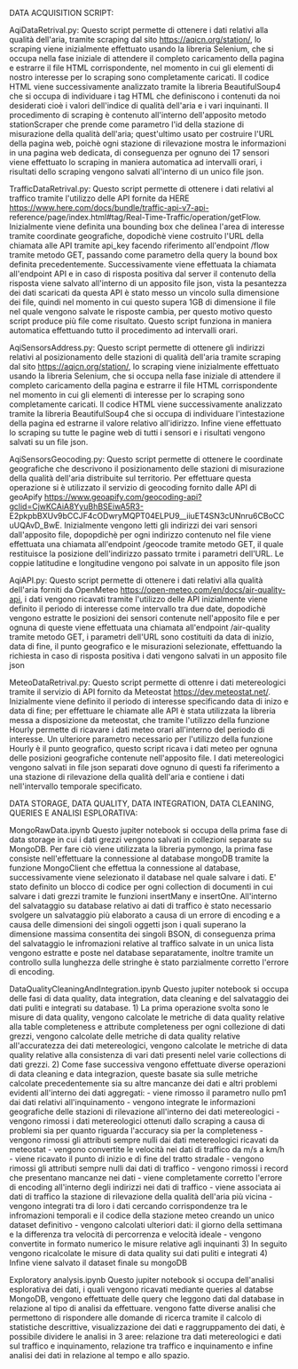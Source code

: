 DATA ACQUISITION SCRIPT:

AqiDataRetrival.py:
	Questo script permette di ottenere i dati relativi alla qualità dell'aria, tramite scraping dal sito https://aqicn.org/station/, lo scraping viene inizialmente effettuato usando la
	libreria Selenium, che si occupa nella fase iniziale di attendere il completo caricamento della pagina e estrarre il file HTML corrispondente, nel momento in cui gli elementi di 	nostro interesse per lo scraping sono completamente caricati. Il codice HTML viene successivamente analizzato tramite la libreria BeautifulSoup4 che si occupa di individuare i tag 	HTML che definiscono i contenuti da noi desiderati cioè i valori dell'indice di qualità dell'aria e i vari inquinanti. Il procedimento di scraping è contenuto all'interno 	dell'apposito metodo stationScraper che prende come parametro l'id della stazione di misurazione della qualità dell'aria; quest'ultimo usato per costruire l'URL della pagina web, 	poichè ogni stazione di rilevazione mostra le informazioni in una pagina web dedicata, di conseguenza per ognuno dei 17 sensori viene effettuato lo scraping in maniera automatica 	ad intervalli orari, i risultati dello scraping vengono salvati all'interno di un unico file json.

TrafficDataRetrival.py:
	Questo script permette di ottenere i dati relativi al traffico tramite l'utilizzo delle API fornite da HERE https://www.here.com/docs/bundle/traffic-api-v7-api-	reference/page/index.html#tag/Real-Time-Traffic/operation/getFlow. Inizialmente viene definita una bounding box che delinea l'area di interesse tramite coordinate geografiche, 	dopodichè viene costruito l'URL della chiamata alle API tramite api_key facendo riferimento all'endpoint /flow tramite metodo GET, passando come parametro della query la bound box 	definita precedentemente. Successivamente viene effettuata la chiamata all'endpoint API e in caso di risposta positiva dal server il contenuto della risposta viene salvato 	all'interno di un apposito file json, vista la pesantezza dei dati scaricati da questa API è stato messo un vincolo sulla dimensione dei file, quindi nel momento in cui questo 	supera 1GB di dimensione il file nel quale vengono salvate le risposte cambia, per questo motivo questo script produce più file come risultato. Questo script funziona in maniera
        automatica effettuando tutto il procedimento ad intervalli orari.

AqiSensorsAddress.py:
	Questo script permette di ottenere gli indirizzi relativi al posizionamento delle stazioni di qualità dell'aria tramite scraping dal sito https://aqicn.org/station/, lo scraping 	viene inizialmente effettuato usando la libreria Selenium, che si occupa nella fase iniziale di attendere il completo caricamento della pagina e estrarre il file HTML 	corrispondente nel momento in cui gli elementi di interesse per lo scraping sono completamente caricati. Il codice HTML viene successivamente analizzato tramite la libreria 	BeautifulSoup4 che si occupa di individuare l'intestazione della pagina ed estrarne il valore relativo all'idirizzo. Infine viene effettuato lo scraping su tutte le pagine web di
        tutti i sensori e i risultati vengono salvati su un file json.

AqiSensorsGeocoding.py:
	Questo script permette di ottenere le coordinate geografiche che descrivono il posizionamento delle stazioni di misurazione della qualità dell'aria distribuite sul territorio. Per 	effettuare questa operazione si è utilizzato il servizio di geocoding fornito dalle API di geoApify https://www.geoapify.com/geocoding-api?gclid=CjwKCAiA8YyuBhBSEiwA5R3-	E2pkpbBXUv9bCCJF4cODwryMQPT04ELPU9__iiuET4SN3cUNnru6CBoCCuUQAvD_BwE. Inizialmente vengono letti gli indirizzi dei vari sensori dall'apposito file, dopopdichè per ogni indirizzo 	contenuto nel file viene effettuata una chiamata all'endpoint /geocode tramite metodo GET, il quale restituisce la posizione dell'indirizzo passato trmite i parametri dell'URL. Le 	coppie latitudine e longitudine vengono poi salvate in un apposito file json

AqiAPI.py:
	Questo script permette di ottenere i dati relativi alla qualità dell'aria forniti da OpenMeteo https://open-meteo.com/en/docs/air-quality-api, i dati vengono ricavati tramite 	l'utilizzo delle API inizialmente viene definito il periodo di interesse come intervallo tra due date, dopodichè vengono estratte le posizioni dei sensori contenute nell'apposito 	file e per ognuna di queste viene effettuata una chiamata all'endpoint /air-quality tramite metodo GET, i parametri dell'URL sono costituiti da data di inizio, data di fine, il 	punto geografico e le misurazioni selezionate, effettuando la richiesta in caso di risposta positiva i dati vengono salvati in un apposito file json

MeteoDataRetrival.py:
	Questo script permette di ottenre i dati metereologici tramite il servizio di API fornito da Meteostat https://dev.meteostat.net/. Inizialmente viene definito il periodo di 	interesse specificando data di inizo e data di fine; per effettuare le chiamate alle API è stata utilizzata la libreria messa a disposizione da meteostat, che tramite l'utilizzo 	della funzione Hourly permette di ricavare i dati meteo orari all'interno del periodo di interesse. Un ulteriore parametro necessario per l'utilizzo della funzione Hourly è il 	punto geografico, questo script ricava i dati meteo per ognuna delle posizioni geografiche contenute nell'apposito file. I dati metereologici vengono salvati in file json separati 	dove ognuno di questi fa riferimento a una stazione di rilevazione della qualità dell'aria e contiene i dati nell'intervallo temporale specificato.



DATA STORAGE, DATA QUALITY, DATA INTEGRATION, DATA CLEANING, QUERIES E ANALISI ESPLORATIVA:

MongoRawData.ipynb
	Questo jupiter notebook si occupa della prima fase di data storage in cui i dati grezzi vengono salvati in collezioni separate su MongoDB. Per fare ciò viene utilizzata la libreria 	pymongo, la prima fase consiste nell'effettuare la connessione al database mongoDB tramite la funzione MongoClient che effettua la connessione al database, successivamente viene 	selezionato il database nel quale salvare i dati. E' stato definito un blocco di codice per ogni collection di documenti in cui salvare i dati grezzi tramite le funzioni insertMany 	e insertOne. All'interno del salvataggio su database relativo ai dati di traffico è stato necessario svolgere un salvataggio più elaborato a causa di un errore di encoding e a 	causa delle dimensioni dei singoli oggetti json i quali superano la dimensione massima consentita dei singoli BSON, di conseguenza prima del salvataggio le infromazioni relative al 	traffico salvate in un unica lista vengono estratte e poste nel database separatamente, inoltre tramite un controllo sulla lunghezza delle stringhe è stato parzialmente corretto 	l'errore di encoding.

DataQualityCleaningAndIntegration.ipynb
	Questo jupiter notebook si occupa delle fasi di data quality, data integration, data cleaning e del salvataggio dei dati puliti e integrati su database. 
	1) La prima operazione svolta sono le misure di data quality, vengono calcolate le metriche di data quality relative alla table completeness e attribute completeness per ogni 	collezione di dati grezzi, vengono calcolate delle metriche di data quality relative all'accuratezza dei dati metereologici, vengono calcolate le metriche di data quality relative 	alla consistenza di vari dati presenti nelel varie collections di dati grezzi.
	2) Come fase successiva vengono effettuate diverse operazioni di data cleaning e data integrazion, queste basate sia sulle metriche calcolate precedentemente sia su altre mancanze 	dei dati e altri problemi evidenti all'interno dei dati aggregati:
		- viene rimosso il parametro nullo pm1 dai dati relativi all'inquinamento
		- vengono integrate le informazioni geografiche delle stazioni di rilevazione all'interno dei dati metereologici
		- vengono rimossi i dati metereologici ottenuti dallo scraping a causa di problemi sia per quanto riguarda l'accuracy sia per la completeness
		- vengono rimossi gli attributi sempre nulli dai dati metereologici ricavati da meteostat
		- vengono convertite le velocità nei dati di traffico da m/s a km/h
		- viene ricavato il punto di inizio e di fine del tratto stradale
		- vengono rimossi gli attributi sempre nulli dai dati di traffico
		- vengono rimossi i record che presentano mancanze nei dati
		- viene completamente corretto l'errore di encoding all'interno degli indirizzi nei dati di traffico
		- viene associata ai dati di traffico la stazione di rilevazione della qualità dell'aria più vicina
		- vengono integrati tra di loro i dati cercando corrispondenze tra le infromazioni temporali e il codice della stazione meteo creando un unico dataset definitivo
		- vengono calcolati ulteriori dati: il giorno della settimana e la differenza tra velocità di percorrenza e velocità ideale
		- vengono convertite in formato numerico le misure relative agli inquinanti
	3) In seguito vengono ricalcolate le misure di data quality sui dati puliti e integrati 
	4) Infine viene salvato il dataset finale su mongoDB



Exploratory analysis.ipynb
	Questo jupiter notebook si occupa dell'analisi esplorativa dei dati, i quali vengono ricavati mediante queries al databse MongoDB, vengono effettuate delle query che leggono dati 	dal database in relazione al tipo di analisi da effettuare. vengono fatte diverse analisi che permettono di rispondere alle domande di ricerca tramite il calcolo di statistiche 	descrittive, visualizzazione dei dati e raggruppamento dei dati, è possibile dividere le analisi in 3 aree: relazione tra dati metereologici e dati sul traffico e inquinamento, 	relazione tra traffico e inquinamento e infine analisi dei dati in relazione al tempo e allo spazio. 

